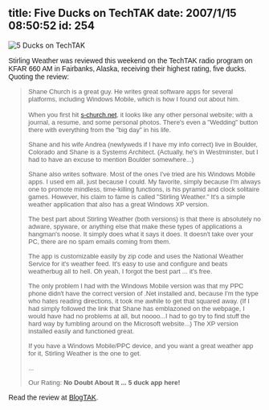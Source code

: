 title: Five Ducks on TechTAK
date: 2007/1/15 08:50:52
id: 254
---
![5 Ducks on TechTAK](/journal_images/duck5.png)

<font face="Arial">Stirling Weather was reviewed this weekend on the TechTAK radio program on KFAR 660 AM in Fairbanks, Alaska, receiving their highest rating, five ducks.  Quoting the review:</font>

> <font face="Arial" size="2">Shane Church is a great guy. He writes great software apps for several platforms, including Windows Mobile, which is how I found out about him.</font>
> 
> <font face="Arial" size="2">When you first hit</font> [<font face="Arial" size="2">s-church.net</font>](http://s-church.net/)<font face="Arial" size="2">, it looks like any other personal website; with a journal, a resume, and some personal photos. There's even a "Wedding" button there with everything from the "big day" in his life.</font>
> 
> <font face="Arial" size="2">Shane and his wife Andrea (newlyweds if I have my info correct) live in Boulder, Colorado and Shane is a Systems Architect. (Actually, he's in Westminster, but I had to have an excuse to mention Boulder somewhere...)</font>
> 
> <font face="Arial" size="2">Shane also writes software. Most of the ones I've tried are his Windows Mobile apps. I used em all, just because I could. My favorite, simply because I'm always one to promote mindless, time-killing functions, is his pyramid and clock solitaire games. However, his claim to fame is called "Stirling Weather." It's a simple weather application that also has a great Windows XP version.</font>
> 
> <font face="Arial" size="2">The best part about Stirling Weather (both versions) is that there is absolutely no adware, spyware, or anything else that make these types of applications a hangman's noose. It simply does what it says it does. It doesn't take over your PC, there are no spam emails coming from them.</font>
> 
> <font face="Arial" size="2">The app is customizable easily by zip code and uses the National Weather Service for it's weather feed. It's easy to use and configure and beats weatherbug all to hell. Oh yeah, I forgot the best part ... it's free.</font>
> 
> <font face="Arial" size="2">The only problem I had with the Windows Mobile version was that my PPC phone didn't have the correct version of .Net installed and, because I'm the type who hates reading directions, it took me awhile to get that squared away. (If I had simply followed the link that Shane has emblazoned on the webpage, I would have had no problems at all, but noooo...I had to go try to find stuff the hard way by fumbling around on the Microsoft website...) The XP version installed easily and functioned great.</font>
> 
> <font face="Arial" size="2">If you have a Windows Mobile/PPC device, and you want a great weather app for it, Stirling Weather is the one to get.</font>
> 
> <font face="Arial" size="2">...</font>
> 
> <font face="Arial"><font size="2">Our Rating: **No Doubt About It ... 5 duck app here!**</font></font>

<font face="Arial">Read the review at [BlogTAK](http://www.techtak.com/blogtak/index.php?blog=5&title=stirling_weather_for_windows_and_ppc_1&more=1&c=1&tb=1&pb=1).</font>